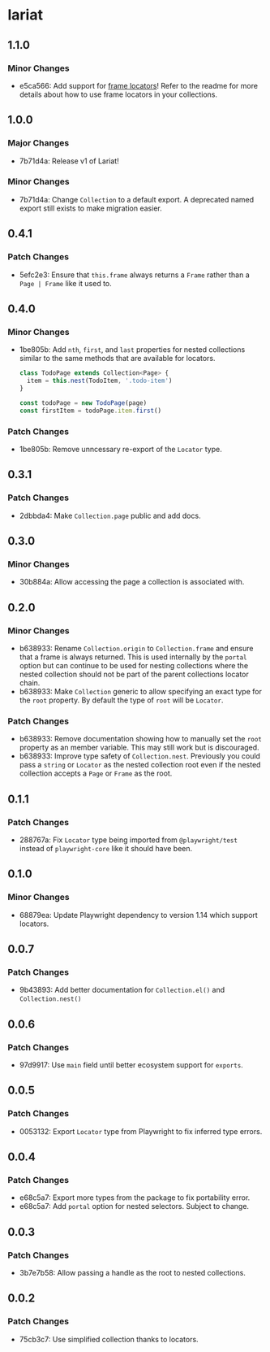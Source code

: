 # lariat

## 1.1.0

### Minor Changes

- e5ca566: Add support for
  [frame locators](https://playwright.dev/docs/api/class-framelocator)! Refer to
  the readme for more details about how to use frame locators in your
  collections.

## 1.0.0

### Major Changes

- 7b71d4a: Release v1 of Lariat!

### Minor Changes

- 7b71d4a: Change `Collection` to a default export. A deprecated named export
  still exists to make migration easier.

## 0.4.1

### Patch Changes

- 5efc2e3: Ensure that `this.frame` always returns a `Frame` rather than a
  `Page | Frame` like it used to.

## 0.4.0

### Minor Changes

- 1be805b: Add `nth`, `first`, and `last` properties for nested collections
  similar to the same methods that are available for locators.

  ```ts
  class TodoPage extends Collection<Page> {
    item = this.nest(TodoItem, '.todo-item')
  }

  const todoPage = new TodoPage(page)
  const firstItem = todoPage.item.first()
  ```

### Patch Changes

- 1be805b: Remove unncessary re-export of the `Locator` type.

## 0.3.1

### Patch Changes

- 2dbbda4: Make `Collection.page` public and add docs.

## 0.3.0

### Minor Changes

- 30b884a: Allow accessing the page a collection is associated with.

## 0.2.0

### Minor Changes

- b638933: Rename `Collection.origin` to `Collection.frame` and ensure that a
  frame is always returned. This is used internally by the `portal` option but
  can continue to be used for nesting collections where the nested collection
  should not be part of the parent collections locator chain.
- b638933: Make `Collection` generic to allow specifying an exact type for the
  `root` property. By default the type of `root` will be `Locator`.

### Patch Changes

- b638933: Remove documentation showing how to manually set the `root` property
  as an member variable. This may still work but is discouraged.
- b638933: Improve type safety of `Collection.nest`. Previously you could pass a
  `string` or `Locator` as the nested collection root even if the nested
  collection accepts a `Page` or `Frame` as the root.

## 0.1.1

### Patch Changes

- 288767a: Fix `Locator` type being imported from `@playwright/test` instead of
  `playwright-core` like it should have been.

## 0.1.0

### Minor Changes

- 68879ea: Update Playwright dependency to version 1.14 which support locators.

## 0.0.7

### Patch Changes

- 9b43893: Add better documentation for `Collection.el()` and
  `Collection.nest()`

## 0.0.6

### Patch Changes

- 97d9917: Use `main` field until better ecosystem support for `exports`.

## 0.0.5

### Patch Changes

- 0053132: Export `Locator` type from Playwright to fix inferred type errors.

## 0.0.4

### Patch Changes

- e68c5a7: Export more types from the package to fix portability error.
- e68c5a7: Add `portal` option for nested selectors. Subject to change.

## 0.0.3

### Patch Changes

- 3b7e7b58: Allow passing a handle as the root to nested collections.

## 0.0.2

### Patch Changes

- 75cb3c7: Use simplified collection thanks to locators.
